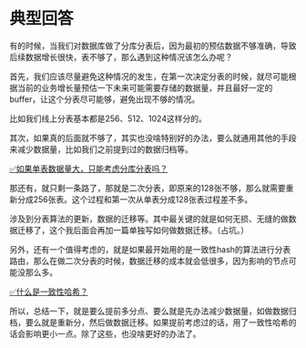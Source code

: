 # 典型回答
有的时候，当我们对数据库做了分库分表后，因为最初的预估数据不够准确，导致后续数据增长很快，表不够了，那么遇到这种情况该怎么办呢？

首先，我们应该尽量避免这种情况的发生，在第一次决定分表的时候，就尽可能根据当前的业务增长量预估一下未来可能需要存储的数据量，并且最好一定的buffer，让这个分表尽可能够，避免出现不够的情况。

比如我们线上分表基本都是256、512、1024这样分的。

其次，如果真的后面就不够了，其实也没啥特别好的办法，要么就通用其他的手段来减少数据量，比如我们之前提到过的数据归档等。

[✅如果单表数据量大，只能考虑分库分表吗？](https://www.yuque.com/hollis666/fo22bm/dk6tpttlf2aex9ap?view=doc_embed)

那还有，就只剩一条路了，那就是二次分表，即原来的128张不够，那么就需要重新分成256张表。这个过程和第一次从单表分成128张表过程差不多。

涉及到分表算法的更新，数据的迁移等。其中最关键的就是如何无损、无缝的做数据迁移了，这个我后面会再加一篇单独写如何做数据迁移。（占坑。）

另外，还有一个值得考虑的，就是如果最开始用的是一致性hash的算法进行分表路由，那么在做二次分表的时候，数据迁移的成本就会低很多，因为影响的节点可能没那么多。

[✅什么是一致性哈希？](https://www.yuque.com/hollis666/fo22bm/hgx0twgg4t7nqg6v?view=doc_embed)

所以，总结一下，就是要么提前多分点、要么就是先办法减少数据量，如做数据归档，要么就是重新分，然后做数据迁移。如果提前考虑过的话，用了一致性哈希的话会影响更小一点。除了这些，也没啥更好的办法了。
